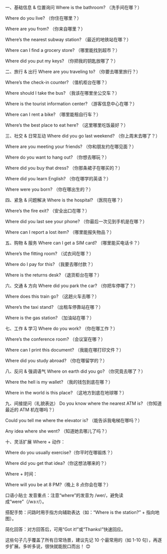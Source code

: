 一、基础信息 & 位置询问
Where is the bathroom?
（洗手间在哪？）

Where do you live?
（你住在哪里？）

Where are you from?
（你来自哪里？）

Where’s the nearest subway station?
（最近的地铁站在哪？）

Where can I find a grocery store?
（哪里能找到超市？）

Where did you put my keys?
（你把我的钥匙放哪了？）

二、旅行 & 出行
Where are you traveling to?
（你要去哪里旅行？）

Where’s the check-in counter?
（值机柜台在哪？）

Where should I take the bus?
（我该在哪里坐公交车？）

Where is the tourist information center?
（游客信息中心在哪？）

Where can I rent a bike?
（哪里能租自行车？）

Where’s the best place to eat here?
（这里哪里吃饭最好？）

三、社交 & 日常互动
Where did you go last weekend?
（你上周末去哪了？）

Where are you meeting your friends?
（你和朋友约在哪见面？）

Where do you want to hang out?
（你想去哪玩？）

Where did you buy that dress?
（你那条裙子在哪买的？）

Where did you learn English?
（你在哪学的英语？）

Where were you born?
（你在哪出生的？）

四、紧急 & 问题解决
Where is the hospital?
（医院在哪？）

Where’s the fire exit?
（安全出口在哪？）

Where did you last see your phone?
（你最后一次见到手机是在哪？）

Where can I report a lost item?
（哪里能报失物品？）

五、购物 & 服务
Where can I get a SIM card?
（哪里能买电话卡？）

Where’s the fitting room?
（试衣间在哪？）

Where do I pay for this?
（我要去哪付款？）

Where is the returns desk?
（退货柜台在哪？）

六、交通 & 方向
Where did you park the car?
（你把车停哪了？）

Where does this train go?
（这趟火车去哪？）

Where’s the taxi stand?
（出租车停靠站在哪？）

Where is the gas station?
（加油站在哪？）

七、工作 & 学习
Where do you work?
（你在哪工作？）

Where’s the conference room?
（会议室在哪？）

Where can I print this document?
（我能在哪打印文件？）

Where did you study abroad?
（你在哪留学的？）

八、反问 & 强调语气
Where on earth did you go?
（你究竟去哪了？）

Where the hell is my wallet?
（我的钱包到底在哪？）

Where in the world is this place?
（这地方到底在地球哪？）

九、间接提问（礼貌表达）
Do you know where the nearest ATM is?
（你知道最近的 ATM 机在哪吗？）

Could you tell me where the elevator is?
（能告诉我电梯在哪吗？）

Any idea where she went?
（知道她去哪儿了吗？）

十、灵活扩展
Where + 动作：

Where do you usually exercise?（你平时在哪锻炼？）

Where did you get that idea?（你这想法哪来的？）

Where + 时间：

Where will you be at 8 PM?（晚上 8 点你会在哪？）

口语小贴士
发音重点：注意“where”的发音为 /wer/，避免读成“were”（/wɜːr/）。

搭配手势：问路时用手指方向辅助表达（如：“Where is the station?” + 指向地图）。

简化回答：对方回答后，可用“Got it!”或“Thanks!”快速回应。

这些句子几乎覆盖了所有日常场景，建议先记 10 个最常用的（如 1-10 句），再逐步扩展。多听多说，很快就能脱口而出！ 😊
